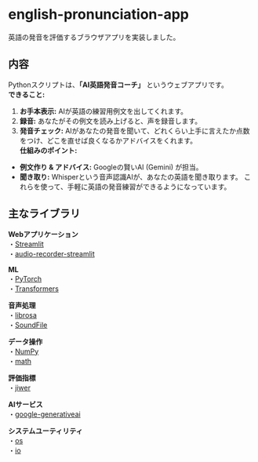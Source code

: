 # english-pronunciation-app
英語の発音を評価するブラウザアプリを実装しました。

## 内容
Pythonスクリプトは、**「AI英語発音コーチ」** というウェブアプリです。  
**できること:**
1.  **お手本表示:** AIが英語の練習用例文を出してくれます。
2.  **録音:** あなたがその例文を読み上げると、声を録音します。
3.  **発音チェック:** AIがあなたの発音を聞いて、どれくらい上手に言えたか点数をつけ、どこを直せば良くなるかアドバイスをくれます。  
**仕組みのポイント:**
*   **例文作り & アドバイス:** Googleの賢いAI (Gemini) が担当。
*   **聞き取り:** Whisperという音声認識AIが、あなたの英語を聞き取ります。
これらを使って、手軽に英語の発音練習ができるようになっています。

## 主なライブラリ  
**Webアプリケーション**  
・[Streamlit](https://streamlit.io/ "Streamlit")  
・[audio-recorder-streamlit](https://pypi.org/project/audio-recorder-streamlit/ "audio_recorder_streamlit")  

**ML**  
・[PyTorch](https://pytorch.org/ "PyTorch")  
・[Transformers](https://github.com/huggingface/transformers "transformers")  

**音声処理**  
・[librosa](https://librosa.org/ "librosa")  
・[SoundFile](https://pypi.org/project/SoundFile/ "soundfile")  

**データ操作**  
・[NumPy](https://numpy.org/ "NumPy")  
・[math](https://docs.python.org/3/library/math.html "math")  

**評価指標**  
・[jiwer](https://pypi.org/project/jiwer/ "jiwer")  

**AIサービス**  
・[google-generativeai](https://pypi.org/project/google-generativeai/ "google-generativeai")  

**システムユーティリティ**  
・[os](https://docs.python.org/3/library/os.html "os")  
・[io](https://docs.python.org/3/library/io.html "io")  